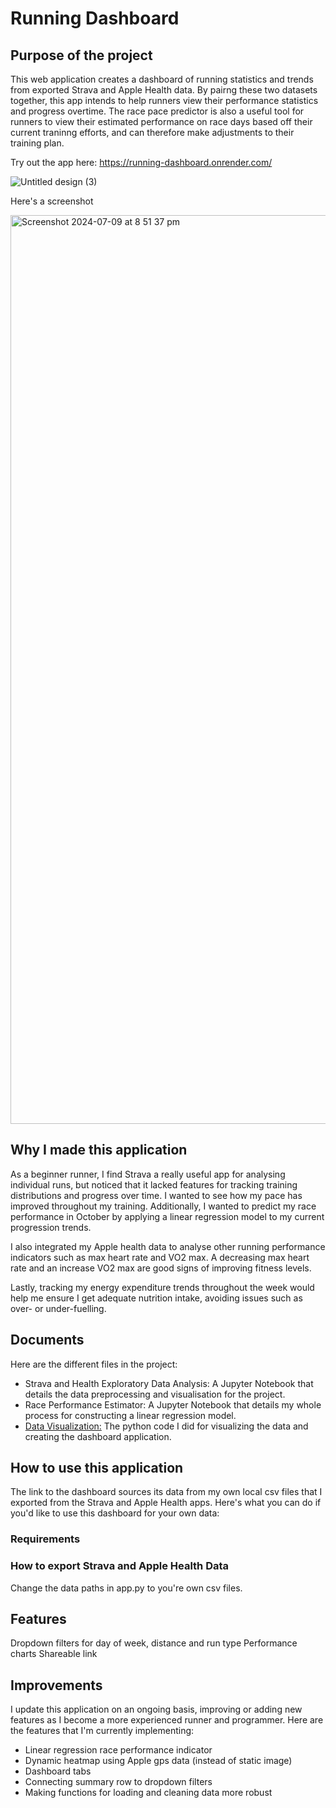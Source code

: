 # Running Dashboard

## Purpose of the project
This web application creates a dashboard of running statistics and trends from exported Strava and Apple Health data. By pairng these two datasets together, this app intends to help runners view their performance statistics and progress overtime. The race pace predictor is also a useful tool for runners to view their estimated performance on race days based off their current traninng efforts, and can therefore make adjustments to their training plan.

Try out the app here: https://running-dashboard.onrender.com/

![Untitled design (3)](https://github.com/Raine0554/running-dashboard/assets/96808637/9366c3af-9605-4380-b978-21909c6f699e)

Here's a screenshot

<img width="1454" alt="Screenshot 2024-07-09 at 8 51 37 pm" src="https://github.com/Raine0554/running-dashboard/assets/96808637/401b6a20-129c-47c7-8128-d90b4642bd45">


## Why I made this application
As a beginner runner, I find Strava a really useful app for analysing individual runs, but noticed that it lacked features for tracking training distributions and progress over time. I wanted to see how my pace has improved throughout my training. Additionally, I wanted to predict my race performance in October by applying a linear regression model to my current progression trends.

I also integrated my Apple health data to analyse other running performance indicators such as max heart rate and VO2 max. A decreasing max heart rate and an increase VO2 max are good signs of improving fitness levels. 

Lastly, tracking my energy expenditure trends throughout the week would help me ensure I get adequate nutrition intake, avoiding issues such as over- or under-fuelling.

## Documents
Here are the different files in the project:

* Strava and Health Exploratory Data Analysis: A Jupyter Notebook that details the data preprocessing and visualisation for the project.
* Race Performance Estimator: A Jupyter Notebook that details my whole process for constructing a linear regression model.
* [Data Visualization:](https://github.com/Raine0554/running-dashboard/blob/main/app.py) The python code I did for visualizing the data and creating the dashboard application.

## How to use this application
The link to the dashboard sources its data from my own local csv files that I exported from the Strava and Apple Health apps. Here's what you can do if you'd like to use this dashboard for your own data:


### Requirements 


### How to export Strava and Apple Health Data
Change the data paths in app.py to you're own csv files. 

## Features
Dropdown filters for day of week, distance and run type
Performance charts
Shareable link

## Improvements
I update this application on an ongoing basis, improving or adding new features as I become a more experienced runner and programmer. Here are the features that I'm currently implementing:

* Linear regression race performance indicator
* Dynamic heatmap using Apple gps data (instead of static image)
* Dashboard tabs
* Connecting summary row to dropdown filters
* Making functions for loading and cleaning data more robust

